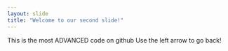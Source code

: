 ```yaml
---
layout: slide
title: "Welcome to our second slide!"
---
```

This is the most ADVANCED code on github
Use the left arrow to go back!
